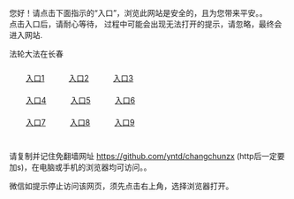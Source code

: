 您好！请点击下面指示的“入口”，浏览此网站是安全的，且为您带来平安。。 <br/>
点击入口后，请耐心等待， 过程中可能会出现无法打开的提示，请忽略，最终会进入网站. </br>

法轮大法在长春<br/>
<div style="padding:10px"><a style="margin:20px" target="_blank" href="https://d1f802ojbhr58d.cloudfront.net/2Qpsp?ghxvpqs" id="ccLink1" rel="nofollow">入口1</a> <a target="_blank" style="margin:20px" href="https://d3fwvcsvqno6pv.cloudfront.net/2Qpsp?keksvgfe" id="ccLink2" rel="nofollow">入口2</a> <a style="margin:20px" target="_blank" href="https://d1qsth8rjg7w74.cloudfront.net/2Qpsp?hvwfpm" id="ccLink3" rel="nofollow">入口3</a></div>

<div style="padding:10px" ><a style="margin:20px" target="_blank" href="https://d1f802ojbhr58d.cloudfront.net/2Qpsp?ghxvpqs" id="ccLink4" rel="nofollow">入口4</a> <a style="margin:20px" href="https://d3fwvcsvqno6pv.cloudfront.net/2Qpsp?keksvgfe" target="_blank" id="ccLink5" rel="nofollow">入口5</a> <a style="margin:20px" href="https://d1qsth8rjg7w74.cloudfront.net/2Qpsp?hvwfpm" target="_blank" id="ccLink6" rel="nofollow">入口6</a></div>

<div style="padding:10px"><a style="margin:20px" target="_blank" href="https://d1f802ojbhr58d.cloudfront.net/2Qpsp?ghxvpqs" id="ccLink7" rel="nofollow">入口7</a> <a style="margin:20px" href="https://d3fwvcsvqno6pv.cloudfront.net/2Qpsp?keksvgfe" target="_blank" id="ccLink8" rel="nofollow">入口8</a> <a style="margin:20px" target="_blank" href="https://d1qsth8rjg7w74.cloudfront.net/2Qpsp?hvwfpm" id="ccLink9" rel="nofollow">入口9</a></div>

<br/>



请复制并记住免翻墙网址 https://github.com/yntd/changchunzx (http后一定要加s)，在电脑或手机的浏览器均可访问。。<br/>

微信如提示停止访问该网页，须先点击右上角，选择浏览器打开。
